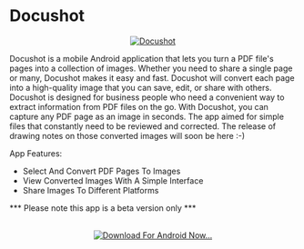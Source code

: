 # Docushot

<div align="center">
<a href="https://github.com/sheldonanthonyio/audiofader/raw/main/AudioFader.apk">
  <img title="Docushot" src="https://blogger.googleusercontent.com/img/b/R29vZ2xl/AVvXsEiT9gYrllEZJa_S1EaPiwPpyOm-Oo-3QpC70XF_5K7CZANscG3dn-r6ZprnOSOiE5YxoQpLlE_jZOzqD9_lKRH51dlFjKHRf66uWu_Ea7mDbSKDyX3nwvW49LIB5siaGcPmr9Z0gMYIvE_NEljx8uytjLfF6cQ4zcXHty4FiCYrtYktAsgEQ08MsCp_4eLY/s600/docushot1.png" alt="Docushot">
</a>
</div>

Docushot is a mobile Android application that lets you turn a PDF file's pages into a collection of images. Whether you need to share a single page or many, Docushot makes it easy and fast. Docushot will convert each page into a high-quality image that you can save, edit, or share with others. Docushot is designed for business people who need a convenient way to extract information from PDF files on the go. With Docushot, you can capture any PDF page as an image in seconds. The app aimed for simple files that constantly need to be reviewed and corrected. The release of drawing notes on those converted images will soon be here :-)

App Features: 
* Select And Convert PDF Pages To Images
* View Converted Images With A Simple Interface
* Share Images To Different Platforms

*** Please note this app is a beta version only ***

<div class="separator" style="clear: both; text-align: center;">
  <br /><a href="https://github.com/sheldonanthonyio/audiofader/raw/main/AudioFader.apk" style="margin-left: 1em; margin-right: 1em;" target="_blank">
    <img alt="Download For Android Now..." border="0" src="https://blogger.googleusercontent.com/img/b/R29vZ2xl/AVvXsEiezG9R98X3y-p46fqumTwAzUGsBJHgd_AANld2eK4UNle_KdVl9JFS3gSeUvTwVeeHFQjzPPY_ZIg_EDNfNdYlgFRhJ2dcdirq-68ecTXwn-XW0Vyy3b-PuVCJU3DEsMATGOJv7sk3LN79Ip8Y42YtYzceD35Kpc8j5liEC7jd5-rG9TVvnUmUqqrBWw/w200-h59/android-download-badge.png" title="Download For Android Now..." />
  </a>
</div>
